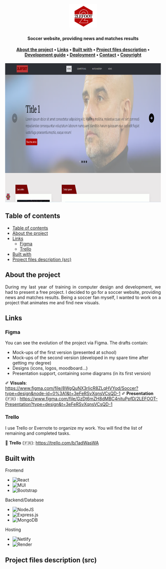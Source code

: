 <div align="center">
    <h1>
        <img src="documentation/readme-assets/toutlefoot-logo.png" alt="2lefoot logo" height="75px">
    </h1>
    <h4><b>Soccer website, providing news and matches results</b></h4>
    <h4>
        <a href="#about">About the project</a>
        •
        <a href="#links">Links</a>
        •
        <a href="#built-with">Built with</a>
        •
        <a href="#architecture">Project files description</a>
        •
        <a href="#development">Development guide</a>
        •
        <a href="#deployment">Deployment</a>
        •
        <a href="#contact">Contact</a>
        •
        <a href="#copyright">Copyright</a>
    </h4>
</div>

<p align="center"> 
    <img src="documentation/readme-assets/home.png" alt="home page" height="450" width="auto">
</p>

## Table of contents

- [Table of contents](#table-of-contents)
- [About the project](#about-the-project)
- [Links](#links)
  - [Figma](#figma)
  - [Trello](#trello)
- [Built with](#built-with)
- [Project files description (src)](#project-files-description-src)

## About the project

<p align="justify"> 
  During my last year of training in computer design and development, we had to present a free project. 
I decided to go for a soccer website, providing news and matches results. Being a soccer fan myself, I wanted to work on a project that animates me and find new visuals. 
</p>

## Links

### Figma

You can see the evolution of the project via Figma. The drafts contain:
  * Mock-ups of the first version (presented at school)
  * Mock-ups of the second version (developed in my spare time after getting my degree)
  * Designs (icons, logos, moodboard...)
  * Presentation support, containing some diagrams (in its first version)

✐ **Visuals**: https://www.figma.com/file/8WgQuNX3rIicR8ZLqHVYod/Soccer?type=design&node-id=0%3A1&t=3eFeRSvXqnsVCsQD-1
✐ **Presentation** (🇫🇷) : https://www.figma.com/file/GzDt6mZH8dMBC4nituPpfD/2LEFOOT-Presentation?type=design&t=3eFeRSvXqnsVCsQD-1

### Trello

I use Trello or Evernote to organize my work. You will find the list of remaining and completed tasks.

📝 **Trello** (🇫🇷): https://trello.com/b/1adWasWA

## Built with

Frontend
* ![React](https://img.shields.io/badge/react-%2320232a.svg?style=for-the-badge&logo=react&logoColor=%2361DAFB)
* ![MUI](https://img.shields.io/badge/MUI-%230081CB.svg?style=for-the-badge&logo=material-ui&logoColor=white)
* ![Bootstrap](https://img.shields.io/badge/Bootstrap-563D7C?style=for-the-badge&logo=bootstrap&logoColor=white)

Backend/Database
* ![NodeJS](https://img.shields.io/badge/node.js-6DA55F?style=for-the-badge&logo=node.js&logoColor=white)
* ![Express.js](https://img.shields.io/badge/express.js-%23404d59.svg?style=for-the-badge&logo=express&logoColor=%2361DAFB)
* ![MongoDB](https://img.shields.io/badge/MongoDB-%234ea94b.svg?style=for-the-badge&logo=mongodb&logoColor=white)

Hosting
* ![Netlify](https://img.shields.io/badge/Deploy%20to%20Netlify-blue?style=for-the-badge&logo=netlify&logoColor=white)
* ![Render](https://img.shields.io/badge/Render-%46E3B7.svg?style=for-the-badge&logo=render&logoColor=white)

## Project files description (src)

